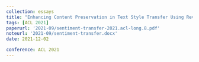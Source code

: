```yaml
---
collection: essays
title: "Enhancing Content Preservation in Text Style Transfer Using Reverse Attention and Conditional Layer Normalization"
tags: [ACL 2021]
paperurl: '2021-09/sentiment-transfer-2021.acl-long.8.pdf'
noteurl: '2021-09/sentiment-transfer.docx'
date: 2021-12-02

conference: ACL 2021
---
```



